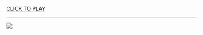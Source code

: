 
<a href="https://premium76.site?title=google_snake_game_easter_eggs&ref=12M">CLICK TO PLAY</a></h3>
<hr>

<a href="https://premium76.site?title=google_snake_game_easter_eggs&ref=12M"><img src="https://clearcache.store/games.png"></a>


